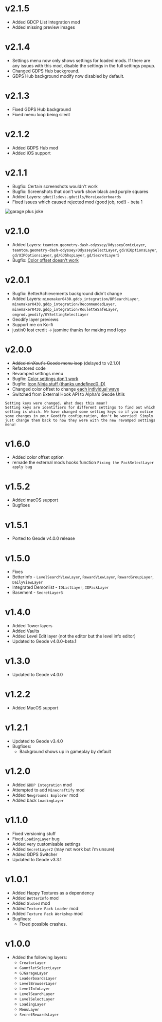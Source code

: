 # v2.1.5

- Added GDCP List Integration mod
- Added missing preview images

# v2.1.4

- Settings menu now only shows settings for loaded mods. If there are any issues with this mod, disable the settings in the full settings popup.
- Changed GDPS Hub background.
- GDPS Hub background modify now disabled by default.

# v2.1.3

- Fixed GDPS Hub background
- Fixed menu loop being silent

# v2.1.2

- Added GDPS Hub mod
- Added iOS support

# v2.1.1

- Bugfix: Certain screenshots wouldn't work
- Bugfix: Screenshots that don't work show black and purple squares
- Added Layers: `gdutilsdevs.gdutils/MoreLeaderboards`
- Fixed issues which caused rejected mod (good job, rod!) - beta 1

![garage plus joke](omgrod.geodify/changelog1.png)

# v2.1.0

- Added Layers: `teamtcm.geometry-dash-odyssey/OdysseyComicLayer`, `teamtcm.geometry-dash-odyssey/OdysseySelectLayer`, `gd/UIOptionsLayer`, `gd/UIPOptionsLayer`, `gd/GJShopLayer`, `gd/SecretLayer5`
- Bugfix: [Color offset doesn't work](https://github.com/OmgRod/Geodify/issues/20)

# v2.0.1

- Bugfix: BetterAchievements background didn't change
- Added Layers: `minemaker0430.gddp_integration/DPSearchLayer`, `minemaker0430.gddp_integration/RecommendedLayer`, `minemaker0430.gddp_integration/RouletteSafeLayer`, `omgrod.geodify/GYSettingSelectLayer`
- Geodify layer previews
- Support me on Ko-fi
- justin0 lost credit -> jasmine thanks for making mod logo

# v2.0.0

- ~~Added ninXout's Geode menu loop~~ (delayed to v2.1.0)
- Refactored code
- Revamped settings menu
- Bugfix: [Color settings don't work](https://github.com/OmgRod/Geodify/issues/11)
- Bugfix: [Icon Ninja stuff (thanks undefined0 :D)](https://github.com/OmgRod/Geodify/issues/14)
- Changed color offset to change [each individual wave](https://github.com/OmgRod/Geodify/issues/13)
- Switched from External Hook API to Alpha's Geode Utils

```
Setting keys were changed. What does this mean?
Setting keys are identifiers for different settings to find out which setting is which. We have changed some setting keys so if you notice some changes in your Geodify configuration, don't be worried! Simply just change them back to how they were with the new revamped settings menu!
```

# v1.6.0

- Added color offset option
- remade the external mods hooks function `Fixing the PackSelectLayer apply bug`

# v1.5.2

- Added macOS support
- Bugfixes

# v1.5.1

- Ported to Geode v4.0.0 release

# v1.5.0

- Fixes
- BetterInfo - `LevelSearchViewLayer`, `RewardViewLayer`, `RewardGroupLayer`, `DailyViewLayer`
- Integrated Demonlist - `IDListLayer`, `IDPackLayer`
- Basement - `SecretLayer3`

# v1.4.0

- Added Tower layers
- Added Vaults
- Added Level Edit layer (not the editor but the level info editor)
- Updated to Geode v4.0.0-beta.1

# v1.3.0

- Updated to Geode v4.0.0

# v1.2.2

- Added MacOS support

# v1.2.1

- Updated to Geode v3.4.0
- Bugfixes:
    - Background shows up in gameplay by default

# v1.2.0

- Added `GDDP Integration` mod
- Attempted to add `Minecraftify` mod
- Added `Newgrounds Explorer` mod
- Added back `LoadingLayer`

# v1.1.0

- Fixed versioning stuff
- Fixed `LoadingLayer` bug
- Added very customisable settings
- Added `SecretLayer2` (may not work but i'm unsure)
- Added GDPS Switcher
- Updated to Geode v3.3.1

# v1.0.1

- Added Happy Textures as a dependency
- Added `BetterInfo` mod
- Added `Globed` mod
- Added `Texture Pack Loader` mod
- Added `Texture Pack Workshop` mod
- Bugfixes:
    - Fixed possible crashes.

# v1.0.0

- Added the following layers:
    - `CreatorLayer`
    - `GauntletSelectLayer`
    - `GJGarageLayer`
    - `LeaderboardsLayer`
    - `LevelBrowserLayer`
    - `LevelInfoLayer`
    - `LevelSearchLayer`
    - `LevelSelectLayer`
    - `LoadingLayer`
    - `MenuLayer`
    - `SecretRewardsLayer`